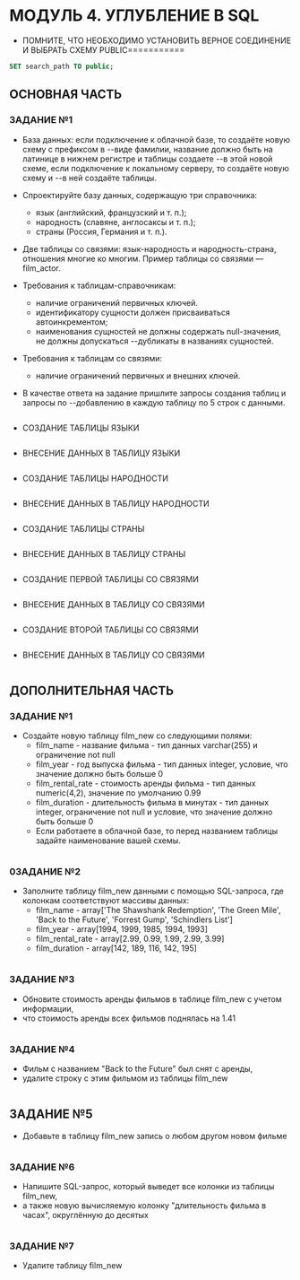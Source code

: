 # МОДУЛЬ 4. УГЛУБЛЕНИЕ В SQL
* ПОМНИТЕ, ЧТО НЕОБХОДИМО УСТАНОВИТЬ ВЕРНОЕ СОЕДИНЕНИЕ И ВЫБРАТЬ СХЕМУ PUBLIC===========
```sql
SET search_path TO public;
```
## ОСНОВНАЯ ЧАСТЬ

### ЗАДАНИЕ №1
* База данных: если подключение к облачной базе, то создаёте новую схему с префиксом в --виде фамилии, название должно быть на латинице в нижнем регистре и таблицы создаете --в этой новой схеме, если подключение к локальному серверу, то создаёте новую схему и --в ней создаёте таблицы.

* Спроектируйте базу данных, содержащую три справочника:
    * язык (английский, французский и т. п.);
    * народность (славяне, англосаксы и т. п.);
    * страны (Россия, Германия и т. п.).
* Две таблицы со связями: язык-народность и народность-страна, отношения многие ко многим. Пример таблицы со связями — film_actor.
* Требования к таблицам-справочникам:
    * наличие ограничений первичных ключей.
    * идентификатору сущности должен присваиваться автоинкрементом;
    * наименования сущностей не должны содержать null-значения, не должны допускаться --дубликаты в названиях сущностей.
* Требования к таблицам со связями:
    * наличие ограничений первичных и внешних ключей.

* В качестве ответа на задание пришлите запросы создания таблиц и запросы по --добавлению в каждую таблицу по 5 строк с данными.
```SQL
```

* СОЗДАНИЕ ТАБЛИЦЫ ЯЗЫКИ
```SQL
```

* ВНЕСЕНИЕ ДАННЫХ В ТАБЛИЦУ ЯЗЫКИ
```SQL
```

* СОЗДАНИЕ ТАБЛИЦЫ НАРОДНОСТИ
```SQL
```

* ВНЕСЕНИЕ ДАННЫХ В ТАБЛИЦУ НАРОДНОСТИ
```SQL
```

* СОЗДАНИЕ ТАБЛИЦЫ СТРАНЫ
```SQL
```

* ВНЕСЕНИЕ ДАННЫХ В ТАБЛИЦУ СТРАНЫ
```SQL
```

* СОЗДАНИЕ ПЕРВОЙ ТАБЛИЦЫ СО СВЯЗЯМИ
```SQL
```

* ВНЕСЕНИЕ ДАННЫХ В ТАБЛИЦУ СО СВЯЗЯМИ
```SQL
```

* СОЗДАНИЕ ВТОРОЙ ТАБЛИЦЫ СО СВЯЗЯМИ
```SQL
```

* ВНЕСЕНИЕ ДАННЫХ В ТАБЛИЦУ СО СВЯЗЯМИ
```SQL
```

## ДОПОЛНИТЕЛЬНАЯ ЧАСТЬ


### ЗАДАНИЕ №1 
* Создайте новую таблицу film_new со следующими полями:
    * film_name - название фильма - тип данных varchar(255) и ограничение not null
    * film_year - год выпуска фильма - тип данных integer, условие, что значение должно быть больше 0
    * film_rental_rate - стоимость аренды фильма - тип данных numeric(4,2), значение по умолчанию 0.99
    * film_duration - длительность фильма в минутах - тип данных integer, ограничение not null и условие, что значение должно быть больше 0
    * Если работаете в облачной базе, то перед названием таблицы задайте наименование вашей схемы.
```SQL
```

### 0ЗАДАНИЕ №2 
* Заполните таблицу film_new данными с помощью SQL-запроса, где колонкам соответствуют массивы данных:
    * film_name - array['The Shawshank Redemption', 'The Green Mile', 'Back to the Future', 'Forrest Gump', 'Schindlers List']
    * film_year - array[1994, 1999, 1985, 1994, 1993]
    * film_rental_rate - array[2.99, 0.99, 1.99, 2.99, 3.99]
    * film_duration - array[142, 189, 116, 142, 195]
```SQL
```

### ЗАДАНИЕ №3
* Обновите стоимость аренды фильмов в таблице film_new с учетом информации, 
* что стоимость аренды всех фильмов поднялась на 1.41
```SQL
```

### ЗАДАНИЕ №4
* Фильм с названием "Back to the Future" был снят с аренды, 
* удалите строку с этим фильмом из таблицы film_new
```SQL
```

## ЗАДАНИЕ №5
* Добавьте в таблицу film_new запись о любом другом новом фильме
```SQL
```

### ЗАДАНИЕ №6
* Напишите SQL-запрос, который выведет все колонки из таблицы film_new, 
* а также новую вычисляемую колонку "длительность фильма в часах", округлённую до десятых
```SQL
```

### ЗАДАНИЕ №7 
* Удалите таблицу film_new